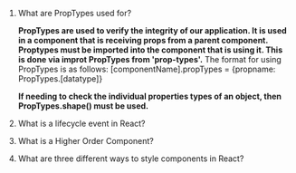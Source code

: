 1.  What are PropTypes used for?

    **PropTypes are used to verify the integrity of our application.  It is used in a component that is receiving props from a parent component.  Proptypes must be imported into the component that is using it.  This is done via improt PropTypes from 'prop-types'.**
        The format for using PropTypes is as follows:
        [componentName].propTypes = {propname: PropTypes.[datatype]}

    **If needing to check the individual properties types of an object, then PropTypes.shape() must be used.**

2.  What is a lifecycle event in React?
3.  What is a Higher Order Component?
4.  What are three different ways to style components in React?